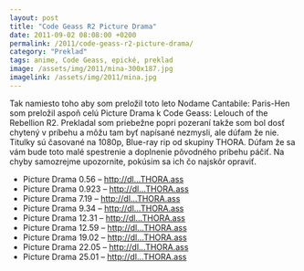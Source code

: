 ```yaml
---
layout: post
title: "Code Geass R2 Picture Drama"
date: 2011-09-02 08:08:00 +0200
permalink: /2011/code-geass-r2-picture-drama/
category: "Preklad"
tags: anime, Code Geass, epické, preklad
image: /assets/img/2011/mina-300x187.jpg
imagelink: /assets/img/2011/mina.jpg
---
```

Tak namiesto toho aby som preložil toto leto Nodame Cantabile: Paris-Hen som preložil aspoň celú Picture Drama k Code Geass: Lelouch of the Rebellion R2. Prekladal som priebežne popri pozeraní takže som bol dosť chytený v príbehu a môžu tam byť napísané nezmysli, ale dúfam že nie. Titulky sú časované na 1080p, Blue-ray rip od skupiny THORA. Dúfam že sa vám bude toto malé spestrenie a doplnenie pôvodného príbehu páčiť. Na chyby samozrejme upozornite, pokúsim sa ich čo najskôr opraviť.

- Picture Drama 0.56 – [http://dl…THORA.ass](/assets/translate/Code_Geass_R2_Picture_Drama_0.56_%5B1080p,BluRay,x264%5D_-_THORA.ass)
- Picture Drama 0.923 – [http://dl…THORA.ass](/assets/translate/Code_Geass_R2_Picture_Drama_0.923_%5B1080p,BluRay,x264%5D_-_THORA.ass)
- Picture Drama 7.19 – [http://dl…THORA.ass](/assets/translate/Code_Geass_R2_Picture_Drama_7.19_%5B1080p,BluRay,x264%5D_-_THORA.ass)
- Picture Drama 9.34 – [http://dl…THORA.ass](/assets/translate/Code_Geass_R2_Picture_Drama_9.34_%5B1080p,BluRay,x264%5D_-_THORA.ass)
- Picture Drama 12.31 – [http://dl…THORA.ass](/assets/translate/Code_Geass_R2_Picture_Drama_12.31_%5B1080p,BluRay,x264%5D_-_THORA.ass)
- Picture Drama 12.59 – [http://dl…THORA.ass](/assets/translate/Code_Geass_R2_Picture_Drama_12.59_%5B1080p,BluRay,x264%5D_-_THORA.ass)
- Picture Drama 19.02 – [http://dl…THORA.ass](/assets/translate/Code_Geass_R2_Picture_Drama_19.02_%5B1080p,BluRay,x264%5D_-_THORA.ass)
- Picture Drama 22.05 – [http://dl…THORA.ass](/assets/translate/Code_Geass_R2_Picture_Drama_22.05_%5B1080p,BluRay,x264%5D_-_THORA.ass)
- Picture Drama 25.01 – [http://dl…THORA.ass](/assets/translate/Code_Geass_R2_Picture_Drama_25.01_%5B1080p,BluRay,x264%5D_-_THORA.ass)
